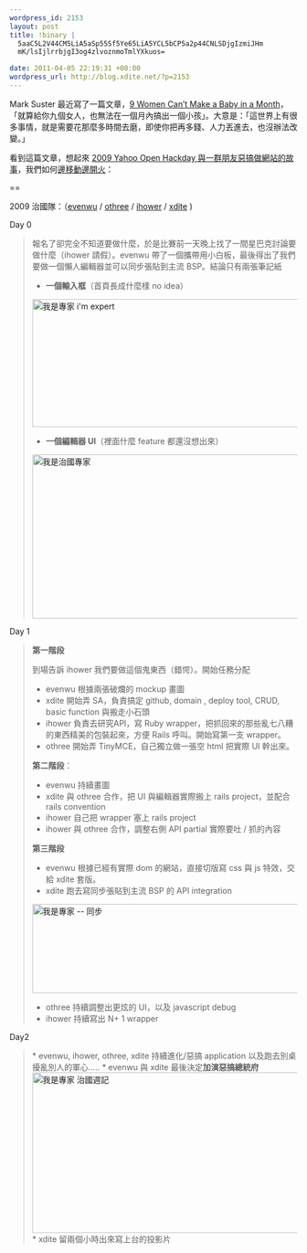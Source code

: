 ```yaml
--- 
wordpress_id: 2153
layout: post
title: !binary |
  5aaC5L2V44CM5LiA5aSp55Sf5Ye65LiA5YCL5bCP5a2p44CNLSDjgIzmiJHm
  mK/lsIjlrrbjgI3og4zlvoznmoTmlYXkuos=

date: 2011-04-05 22:19:31 +08:00
wordpress_url: http://blog.xdite.net/?p=2153
---
```

Mark Suster 最近寫了一篇文章，<a href="http://www.bothsidesofthetable.com/2011/03/30/9-women-cant-make-a-baby-in-a-month/">9 Women Can’t Make a Baby in a Month</a>，「就算給你九個女人，也無法在一個月內搞出一個小孩」。大意是：「這世界上有很多事情，就是需要花那麼多時間去磨，即使你把再多錢、人力丟進去，也沒辦法改變。」

看到這篇文章，想起來 <a href="http://blog.xdite.net/?p=1472">2009 Yahoo Open Hackday 與一群朋友惡搞做網站的故事</a>，我們如何<a href="http://chinesetrad.joelonsoftware.com/Articles/FireAndMotion.html">邊移動邊開火</a>：

==

2009 治國隊：（<a href="http://twitter.com/evenwu">evenwu</a> / <a href="http://twitter.com/othree">othree</a> / <a href="http://twitter.com/ihower">ihower</a> / <a href="http://twitter.com/xdite">xdite</a> )

Day 0 

<blockquote>
報名了卻完全不知道要做什麼，於是比賽前一天晚上找了一間星巴克討論要做什麼（ihower 請假）。evenwu 帶了一個攜帶用小白板，最後得出了我們要做一個懶人編輯器並可以同步張貼到主流 BSP。結論只有兩張筆記紙

* <strong>一個輸入框</strong>（首頁長成什麼樣 no idea）

<a href="http://www.flickr.com/photos/xdite/4024366287/" title="我是專家 i'm expert by xdite, on Flickr"><img src="http://farm3.static.flickr.com/2591/4024366287_6ef18e3b3a.jpg" width="500" height="224" alt="我是專家 i'm expert"></a>

* <strong>一個編輯器 UI</strong>（裡面什麼 feature 都還沒想出來）

<a href="http://www.flickr.com/photos/xdite/4025161634/" title="我是治國專家 by xdite, on Flickr"><img src="http://farm4.static.flickr.com/3515/4025161634_80520a173f.jpg" width="500" height="287" alt="我是治國專家"></a>

</blockquote>



Day 1

<blockquote><strong>第一階段</strong>

到場告訴 ihower 我們要做這個鬼東西（錯愕）。開始任務分配

* evenwu 根據兩張破爛的 mockup 畫圖
* xdite 開始弄 SA，負責搞定 github, domain , deploy tool, CRUD, basic function 與搬走小石頭
* ihower 負責去研究API，寫 Ruby wrapper，把抓回來的那些亂七八糟的東西精美的包裝起來，方便 Rails 呼叫。開始寫第一支 wrapper。
* othree 開始弄 TinyMCE，自己獨立做一張空 html 把實際 UI 幹出來。

<strong>第二階段</strong>：

* evenwu 持續畫圖
* xdite 與 othree 合作，把 UI 與編輯器實際搬上 rails project，並配合 rails convention
* ihower 自己把 wrapper 塞上 rails project
* ihower 與 othree 合作，調整右側 API partial 實際要吐 / 抓的內容

<strong>第三階段</strong>

* evenwu 根據已經有實際 dom 的網站，直接切版寫 css 與 js 特效，交給 xdite 套版。
* xdite 跑去寫同步張貼到主流 BSP 的 API integration

<a href="http://www.flickr.com/photos/xdite/4024435397/" title="我是專家 -- 同步 by xdite, on Flickr"><img src="http://farm3.static.flickr.com/2669/4024435397_568c91712a.jpg" width="500" height="156" alt="我是專家 -- 同步"></a>

* othree 持續調整出更炫的 UI，以及 javascript debug
* ihower 持續寫出 N+ 1 wrapper</blockquote>



Day2 

<blockquote>
* evenwu, ihower, othree, xdite 持續進化/惡搞 application 以及跑去別桌擾亂別人的軍心.....
* evenwu 與 xdite 最後決定<strong>加演惡搞總統府</strong>
<a href="http://www.flickr.com/photos/xdite/4025205352/" title="我是專家 治國週記 by xdite, on Flickr"><img src="http://farm3.static.flickr.com/2528/4025205352_53246113a6.jpg" width="500" height="281" alt="我是專家 治國週記"></a>
* xdite 留兩個小時出來寫上台的投影片
</blockquote>


